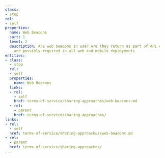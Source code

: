 ```yaml
---
class:
- stop
rel:
- self
properties:
  name: Web Beacons
  sort: 1
  level: 2
  description: Are web beacons in use? Are they return as part of API operations,
    and possibly required in all web and mobile deployments
entities:
- class:
  - stop
  rel:
  - self
  properties:
    name: Web Beacons
  links:
  - rel:
    - self
    href: terms-of-service/sharing-approaches/web-beacons.md
  - rel:
    - parent
    href: terms-of-service/sharing-approaches/
links:
- rel:
  - self
  href: terms-of-service/sharing-approaches/web-beacons.md
- rel:
  - parent
  href: terms-of-service/sharing-approaches/
...
```

